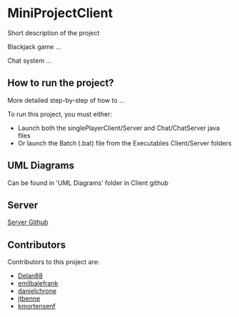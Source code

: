 # MiniProjectClient

Short description of the project

Blackjack game ...

Chat system ...

## How to run the project?

More detailed step-by-step of how to ...

To run this project, you must either:

- Launch both the singlePlayerClient/Server and Chat/ChatServer java files
- Or launch the Batch (.bat) file from the Executables Client/Server folders

## UML Diagrams

Can be found in 'UML Diagrams' folder in Client github

## Server
[Server Github](https://github.com/kmortensenf/MiniProjectServer)

## Contributors

Contributors to this project are:

- [Delan88](https://github.com/Delan88)
- [emilbalefrank](https://github.com/emilbalefrank)
- [danielchrone](https://github.com/danielchrone)
- [jtbenne](https://github.com/jtbenne)
- [kmortensenf](https://github.com/kmortensenf)
